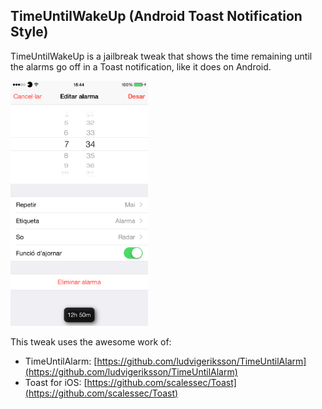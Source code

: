 ## TimeUntilWakeUp (Android Toast Notification Style)

TimeUntilWakeUp is a jailbreak tweak that shows the time remaining until the alarms go off in a Toast notification, like it does on Android. 

<img src="/screenshots/1.png" alt="Screenshot 1" width="220"/>

This tweak uses the awesome work of:
* TimeUntilAlarm: [https://github.com/ludvigeriksson/TimeUntilAlarm](https://github.com/ludvigeriksson/TimeUntilAlarm)
* Toast for iOS: [https://github.com/scalessec/Toast](https://github.com/scalessec/Toast)